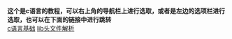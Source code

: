 **这个是c语言的教程，可以右上角的导航栏上进行选取，或者是左边的选项栏进行选取，也可以在下面的链接中进行跳转**<br>
[c语言基础](c_language/dos/intro.md)
[lib头文件解析](c_language/lib/README.md)
